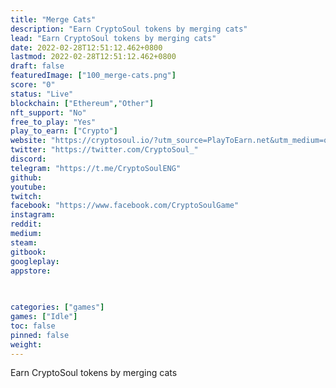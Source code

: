 ```yaml
---
title: "Merge Cats"
description: "Earn CryptoSoul tokens by merging cats"
lead: "Earn CryptoSoul tokens by merging cats"
date: 2022-02-28T12:51:12.462+0800
lastmod: 2022-02-28T12:51:12.462+0800
draft: false
featuredImage: ["100_merge-cats.png"]
score: "0"
status: "Live"
blockchain: ["Ethereum","Other"]
nft_support: "No"
free_to_play: "Yes"
play_to_earn: ["Crypto"]
website: "https://cryptosoul.io/?utm_source=PlayToEarn.net&utm_medium=organic&utm_campaign=gamepage"
twitter: "https://twitter.com/CryptoSoul_"
discord: 
telegram: "https://t.me/CryptoSoulENG"
github: 
youtube: 
twitch: 
facebook: "https://www.facebook.com/CryptoSoulGame"
instagram: 
reddit: 
medium: 
steam: 
gitbook: 
googleplay: 
appstore: 

  
    
categories: ["games"]
games: ["Idle"]
toc: false
pinned: false
weight: 
---
```

Earn CryptoSoul tokens by merging cats